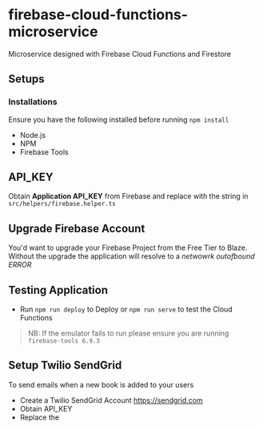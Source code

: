 # firebase-cloud-functions-microservice
Microservice designed with Firebase Cloud Functions and Firestore

## Setups

### Installations

Ensure you have the following installed before running `npm install`
- Node.js
- NPM
- Firebase Tools

## API_KEY 
 
 Obtain **Application API_KEY** from Firebase and replace with the string in `src/helpers/firebase.helper.ts`

## Upgrade Firebase Account
You'd want to upgrade your Firebase Project from the Free Tier to Blaze. Without the upgrade the application will resolve to a _netwowrk outofbound ERROR_

## Testing Application 
- Run `npm run deploy` to Deploy or `npm run serve` to test the Cloud Functions 
> NB: If the emulator fails to run please ensure you are running  `firebase-tools 6.9.3`

## Setup Twilio SendGrid

To send emails when a new book is added to your users
- Create a Twilio SendGrid Account https://sendgrid.com
- Obtain API_KEY 
- Replace the 
